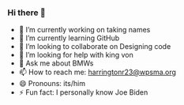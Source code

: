 ### Hi there 👋

- 🔭 I’m currently working on taking names
- 🌱 I’m currently learning GitHub
- 👯 I’m looking to collaborate on Designing code
- 🤔 I’m looking for help with king von
- 💬 Ask me about BMWs
- 📫 How to reach me: harringtonr23@wpsma.org
- 😄 Pronouns: its/him
- ⚡ Fun fact: I personally know Joe Biden

